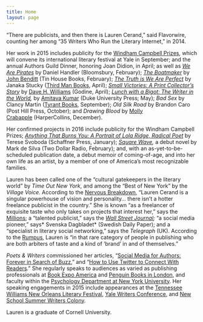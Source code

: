 ```yaml
---
title: Home
layout: page
---
```

&#8220;There are publicists, and then there is Lauren Cerand,&#8221; said Flavorwire, counting her among &#8220;35 Writers Who Run the Literary Internet,&#8221; in 2014.

Her work in 2015 includes publicity for the [Windham Campbell Prizes][1], which will convene its international literary festival at Yale in September; and the annual Authors Guild Dinner, honoring Joan Didion, in April; as well as [*We Are Pirates*][2] by Daniel Handler (Bloomsbury, February); [*The Boatmaker*][3] by [John Benditt][4] (Tin House Books, February); [*The Truth is We Are Perfect*][5] by Janaka Stucky ([Third Man Books][6], April); [*Small Victories: A Print Collector&#8217;s Story*][7] by [Dave H. Williams][8] (Godine, April); *[Lunch with a Bigot: The Writer in the World][9],* by [Amitava Kumar][10] (Duke University Press; May); *Bad Sex* by Clancy Martin ([Tyrant Books][11], September); *Old Silk Road* by Brandon Caro (Post Hill Press, October); and *Drawing Blood* by [Molly Crabapple][12] (HarperCollins, December).

Her confirmed projects in 2016 include publicity for the Windham Campbell Prizes; *[Anything That Burns You: A Portrait of Lola Ridge, Radical Poet][13]* by Terese Svoboda (Schaffner Press, January); *[Square Wave][14],* a debut novel by Mark de Silva (Two Dollar Radio, February); and, with an as-yet-to-be-scheduled publication date, a debut memoir of coming-of-age, and into her own life as an artist, by a member of one of America&#8217;s most recognizable families.

Lauren has been called one of the “cultural gatekeepers in the literary world” by *Time Out New York*, and among the &#8220;Best of New York&#8221; by the *Village Voice.* According to the [Nervous Breakdown][15], “Lauren Cerand is a singular powerhouse of vision and personality… there isn’t a hotter freelance publicist in the country.” She is known &#8220;as a freelancer of exquisite taste who only takes on projects that interest her,” says the [Millions][16]; a &#8220;talented publicist,&#8221; says the *[Wall Street Journal][17];* “a social media pioneer,” says* Svenska Dagbladet* (Swedish Daily Paper); and a &#8220;specialist in literary social networking,&#8221; says the *Telegraph* (UK). According to the [Rumpus][18], Lauren is “in that rare category of people in publishing who are both arbiters of taste and a kind of ‘brand’ in and of themselves.”

*Poets & Writers* commissioned her articles, “[Social Media for Authors: Forever in Search of Buzz][19],&#8221; and “[How to Use Twitter to Connect With Readers][20].&#8221; She regularly speaks to audiences as varied as publishing professionals at [Book Expo America][21] and [Penguin Books in London][22], and faculty within the [Psychology Department at New York University][23]. Her speaking engagements in 2015 include appearances at the [Tennessee Williams New Orleans Literary Festival][24], [Yale Writers Conference][25], and [New School Summer Writers Colony][26].

Lauren is a graduate of Cornell University.

 [1]: http://windhamcampbell.org/
 [2]: http://www.bloomsbury.com/us/superpage/we-are-pirates/
 [3]: http://www.tinhouse.com/books/coming-soon/title.html
 [4]: http://www.johnbenditt.com
 [5]: http://thirdmanbooks.com/book/the-truth-is-we-are-perfect-by-janaka-stucky
 [6]: http://thirdmanbooks.com/
 [7]: http://www.godine.com/isbn.asp?isbn=1567925294
 [8]: http://davehwilliams.com/
 [9]: https://www.dukeupress.edu/Lunch-with-a-Bigot/index.html
 [10]: http://www.amitavakumar.com
 [11]: http://www.nytyrant.com/books.html
 [12]: http://mollycrabapple.com/
 [13]: http://www.ipgbook.com/anything-that-burns-you-products-9781936182961.php
 [14]: http://twodollarradio.tumblr.com/post/116478560386/when-we-sign-a-new-author-we-like-to-do-an
 [15]: http://www.thenervousbreakdown.com/gfrangello/2011/05/new-directions-in-publishing-public-relations-representative-lauren-cerand/ "Nervous Breakdown"
 [16]: http://www.themillions.com/2012/04/adventures-in-self-publishing-dallas-hudgens-wake-up-were-here.html
 [17]: http://www.wsj.com/articles/how-preparation-for-the-next-life-became-a-big-hit-for-tyrant-1421351378?tesla=y
 [18]: http://therumpus.net/2012/05/lit-link-round-up-16/
 [19]: http://www.pw.org/content/social_media_for_authors_forever_in_search_of_buzz
 [20]: http://www.pw.org/content/network_how_to_use_twitter_to_connect_with_readers
 [21]: http://blip.tv/bookexpo-america/bookexpo-america-2009-7x20x21-lauren-cerand-2318362
 [22]: http://www.youtube.com/watch?v=U85UHen-y3s
 [23]: http://psych.nyu.edu/pelli/pubs/pelli2010media-workshop.html
 [24]: http://www.tennesseewilliams.net/
 [25]: http://summer.yale.edu/ywc
 [26]: http://www.newschool.edu/summerwriters/